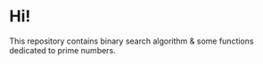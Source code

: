 # Hi!

This repository contains binary search algorithm & some functions dedicated to prime numbers.
